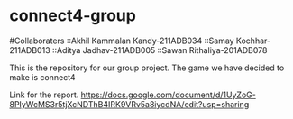 # connect4-group

#Collaboraters
::Akhil Kammalan Kandy-211ADB034
::Samay Kochhar-211ADB013
::Aditya Jadhav-211ADB005
::Sawan Rithaliya-201ADB078


This is the repository for our group project.
The game we have decided to make is connect4
  
  
  
  
Link for the report.
https://docs.google.com/document/d/1UyZoG-8PIyWcMS3r5tjXcNDThB4IRK9VRv5a8iycdNA/edit?usp=sharing
